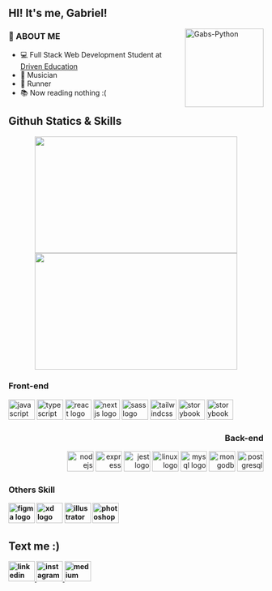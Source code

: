 ## HI! It's me, Gabriel!

<div>
    <a href="https://open.spotify.com/user/k4sufnekhbjoxsp7yuth27yrx?si=777d370902d744c0"><img width="155px" align="right" alt="Gabs-Python" src="https://spotify-github-profile.vercel.app/api/view?uid=k4sufnekhbjoxsp7yuth27yrx&cover_image=true&theme=default&bar_color=53b14f&bar_color_cover=false"/></a>
</div>

<div>
  <div>
    <h3>👾 ABOUT ME </h3>
    <ul>
      <li> 💻 Full Stack Web Development Student at <a href="https://www.driven.com.br/">Driven Education</a> </li>
      <li> 🎸 Musician </li>
      <li> 🏃 Runner </li>
      <li> 📚 Now reading nothing :( </li>
    </ul>
  </div>
  
</div>

## Githuh Statics & Skills

<div align="center">
  <img align="center" height="230px" width ="400px" src="https://github-readme-stats.vercel.app/api?username=vianaz&show_icons=true&theme=radical"/>
  <img align="center" height="230px" width ="400px" src="https://github-readme-stats.vercel.app/api/top-langs/?username=vianaz&layout=compact&show_icons=true&theme=radical"/>
</div>
<div>
  <div>
    <strong><h3>Front-end</h3></strong>
    <div align="left">
  <img src="https://cdn.jsdelivr.net/gh/devicons/devicon/icons/javascript/javascript-original.svg" height="40" width="52" alt="javascript logo"  />
  <img src="https://cdn.jsdelivr.net/gh/devicons/devicon/icons/typescript/typescript-original.svg" height="40" width="52" alt="typescript logo"  />
  <img src="https://cdn.jsdelivr.net/gh/devicons/devicon/icons/react/react-original.svg" height="40" width="52" alt="react logo"  />
  <img src="https://cdn.jsdelivr.net/gh/devicons/devicon/icons/nextjs/nextjs-original.svg" height="40" width="52" alt="nextjs logo"  />
  <img src="https://cdn.jsdelivr.net/gh/devicons/devicon/icons/sass/sass-original.svg" height="40" width="52" alt="sass logo"  />
  <img src="https://www.vectorlogo.zone/logos/tailwindcss/tailwindcss-icon.svg" height="40" width="52" alt="tailwindcss logo"  />
  <img src="https://cdn.jsdelivr.net/gh/devicons/devicon/icons/storybook/storybook-original.svg" height="40" width="52" alt="storybook logo"  />
  <img src="https://raw.githubusercontent.com/simple-icons/simple-icons/6e46ec1fc23b60c8fd0d2f2ff46db82e16dbd75f/icons/cypress.svg" height="40" width="52" alt="storybook logo"  />

</div>
    <strong><h3 align="right">Back-end</h3></strong>
    <div align="right"> 
      <img src="https://cdn.jsdelivr.net/gh/devicons/devicon/icons/nodejs/nodejs-original.svg" height="40" width="52" alt="nodejs logo"  />
      <img src="https://cdn.jsdelivr.net/gh/devicons/devicon/icons/express/express-original.svg" height="40" width="52" alt="express logo"  />
      <img src="https://cdn.jsdelivr.net/gh/devicons/devicon/icons/jest/jest-plain.svg" height="40" width="52" alt="jest logo"  />
      <img src="https://www.vectorlogo.zone/logos/gnu_bash/gnu_bash-icon.svg" height="40" width="52" alt="linux logo"  />
      <img src="https://cdn.jsdelivr.net/gh/devicons/devicon/icons/mysql/mysql-original.svg" height="40" width="52" alt="mysql logo"  />
      <img src="https://cdn.jsdelivr.net/gh/devicons/devicon/icons/mongodb/mongodb-original.svg" height="40" width="52" alt="mongodb logo"  />
      <img src="https://cdn.jsdelivr.net/gh/devicons/devicon/icons/postgresql/postgresql-original.svg" height="40" width="52" alt="postgresql logo"  />
    </div>
    <strong><h3 align="left">Others Skill</h3><strong>
    <div align="left">
      <img src="https://cdn.jsdelivr.net/gh/devicons/devicon/icons/figma/figma-original.svg" height="40" width="52" alt="figma logo"  />
      <img src="https://cdn.jsdelivr.net/gh/devicons/devicon/icons/xd/xd-plain.svg" height="40" width="52" alt="xd logo"  />
      <img src="https://cdn.jsdelivr.net/gh/devicons/devicon/icons/illustrator/illustrator-plain.svg" height="40" width="52" alt="illustrator logo"  />
      <img src="https://cdn.jsdelivr.net/gh/devicons/devicon/icons/photoshop/photoshop-plain.svg" height="40" width="52" alt="photoshop logo"  />
   </div>
  </div>
 </div>

## Text me :)

<div>
       <a href="https://www.linkedin.com/in/gabriel-viana-b56333189/" target="_blank">
         <img src="https://raw.githubusercontent.com/maurodesouza/profile-readme-generator/master/src/assets/icons/social/linkedin/default.svg" width="52" height="40" alt="linkedin logo"  />
      </a>
      <a href="https://www.instagram.com/vianazaum/" target="_blank">
        <img src="https://raw.githubusercontent.com/maurodesouza/profile-readme-generator/master/src/assets/icons/social/instagram/default.svg" width="52" height="40" alt="instagram logo"  />
      </a>
      <a href="https://medium.com/@vianaz" target="_blank">
        <img src="https://raw.githubusercontent.com/maurodesouza/profile-readme-generator/master/src/assets/icons/social/medium/default.svg" width="52" height="40" alt="medium logo"  />
      </a>
</div>
